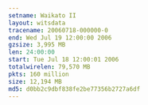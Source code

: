```yaml
---
setname: Waikato II
layout: witsdata
tracename: 20060718-000000-0
end: Wed Jul 19 12:00:00 2006
gzsize: 3,995 MB
len: 24:00:00
start: Tue Jul 18 12:00:01 2006
totalwirelen: 79,570 MB
pkts: 160 million
size: 12,194 MB
md5: d0bb2c9dbf838fe2be77356b2727a6df
---
```

